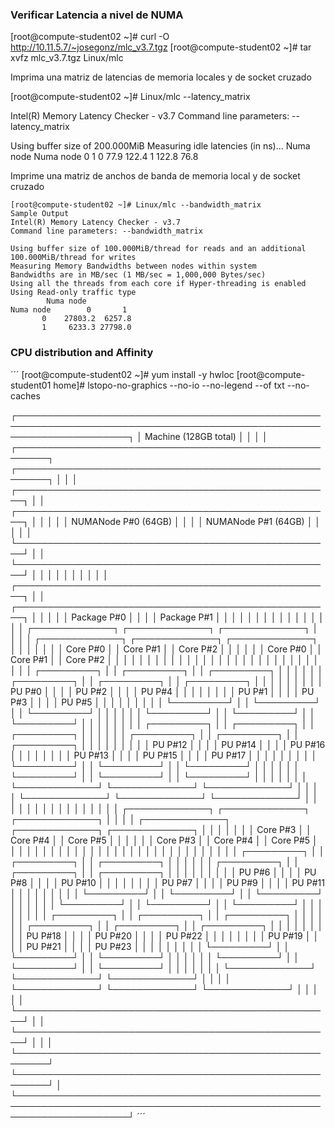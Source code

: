 ### Verificar Latencia a nivel de NUMA


[root@compute-student02 ~]# curl -O http://10.11.5.7/~josegonz/mlc_v3.7.tgz
[root@compute-student02 ~]# tar xvfz mlc_v3.7.tgz Linux/mlc


Imprima una matriz de latencias de memoria locales y de socket cruzado


[root@compute-student02 ~]# Linux/mlc --latency_matrix

Intel(R) Memory Latency Checker - v3.7
Command line parameters: --latency_matrix

Using buffer size of 200.000MiB
Measuring idle latencies (in ns)...
		Numa node
Numa node	     0	     1
       0	  77.9	 122.4
       1	 122.8	  76.8


Imprime una matriz de anchos de banda de memoria local y de socket cruzado

```
[root@compute-student02 ~]# Linux/mlc --bandwidth_matrix
Sample Output
Intel(R) Memory Latency Checker - v3.7
Command line parameters: --bandwidth_matrix

Using buffer size of 100.000MiB/thread for reads and an additional 100.000MiB/thread for writes
Measuring Memory Bandwidths between nodes within system
Bandwidths are in MB/sec (1 MB/sec = 1,000,000 Bytes/sec)
Using all the threads from each core if Hyper-threading is enabled
Using Read-only traffic type
		Numa node
Numa node	     0	     1
       0	27803.2	 6257.8
       1	 6233.3	27798.0
```


### CPU distribution and Affinity
´´´
[root@compute-student02 ~]# yum install -y hwloc
[root@compute-student01 home]# lstopo-no-graphics --no-io --no-legend --of txt --no-caches

┌──────────────────────────────────────────────────────────────────────────────────────────────────────────────────────┐
│ Machine (128GB total)                                                                                                │
│                                                                                                                      │
│ ┌───────────────────────────────────────────────────────┐  ┌───────────────────────────────────────────────────────┐ │
│ │ ┌───────────────────────────────────────────────────┐ │  │ ┌───────────────────────────────────────────────────┐ │ │
│ │ │ NUMANode P#0 (64GB)                               │ │  │ │ NUMANode P#1 (64GB)                               │ │ │
│ │ └───────────────────────────────────────────────────┘ │  │ └───────────────────────────────────────────────────┘ │ │
│ │                                                       │  │                                                       │ │
│ │ ┌───────────────────────────────────────────────────┐ │  │ ┌───────────────────────────────────────────────────┐ │ │
│ │ │ Package P#0                                       │ │  │ │ Package P#1                                       │ │ │
│ │ │                                                   │ │  │ │                                                   │ │ │
│ │ │ ┌─────────────┐  ┌─────────────┐  ┌─────────────┐ │ │  │ │ ┌─────────────┐  ┌─────────────┐  ┌─────────────┐ │ │ │
│ │ │ │ Core P#0    │  │ Core P#1    │  │ Core P#2    │ │ │  │ │ │ Core P#0    │  │ Core P#1    │  │ Core P#2    │ │ │ │
│ │ │ │             │  │             │  │             │ │ │  │ │ │             │  │             │  │             │ │ │ │
│ │ │ │ ┌─────────┐ │  │ ┌─────────┐ │  │ ┌─────────┐ │ │ │  │ │ │ ┌─────────┐ │  │ ┌─────────┐ │  │ ┌─────────┐ │ │ │ │
│ │ │ │ │ PU P#0  │ │  │ │ PU P#2  │ │  │ │ PU P#4  │ │ │ │  │ │ │ │ PU P#1  │ │  │ │ PU P#3  │ │  │ │ PU P#5  │ │ │ │ │
│ │ │ │ └─────────┘ │  │ └─────────┘ │  │ └─────────┘ │ │ │  │ │ │ └─────────┘ │  │ └─────────┘ │  │ └─────────┘ │ │ │ │
│ │ │ │ ┌─────────┐ │  │ ┌─────────┐ │  │ ┌─────────┐ │ │ │  │ │ │ ┌─────────┐ │  │ ┌─────────┐ │  │ ┌─────────┐ │ │ │ │
│ │ │ │ │ PU P#12 │ │  │ │ PU P#14 │ │  │ │ PU P#16 │ │ │ │  │ │ │ │ PU P#13 │ │  │ │ PU P#15 │ │  │ │ PU P#17 │ │ │ │ │
│ │ │ │ └─────────┘ │  │ └─────────┘ │  │ └─────────┘ │ │ │  │ │ │ └─────────┘ │  │ └─────────┘ │  │ └─────────┘ │ │ │ │
│ │ │ └─────────────┘  └─────────────┘  └─────────────┘ │ │  │ │ └─────────────┘  └─────────────┘  └─────────────┘ │ │ │
│ │ │                                                   │ │  │ │                                                   │ │ │
│ │ │ ┌─────────────┐  ┌─────────────┐  ┌─────────────┐ │ │  │ │ ┌─────────────┐  ┌─────────────┐  ┌─────────────┐ │ │ │
│ │ │ │ Core P#3    │  │ Core P#4    │  │ Core P#5    │ │ │  │ │ │ Core P#3    │  │ Core P#4    │  │ Core P#5    │ │ │ │
│ │ │ │             │  │             │  │             │ │ │  │ │ │             │  │             │  │             │ │ │ │
│ │ │ │ ┌─────────┐ │  │ ┌─────────┐ │  │ ┌─────────┐ │ │ │  │ │ │ ┌─────────┐ │  │ ┌─────────┐ │  │ ┌─────────┐ │ │ │ │
│ │ │ │ │ PU P#6  │ │  │ │ PU P#8  │ │  │ │ PU P#10 │ │ │ │  │ │ │ │ PU P#7  │ │  │ │ PU P#9  │ │  │ │ PU P#11 │ │ │ │ │
│ │ │ │ └─────────┘ │  │ └─────────┘ │  │ └─────────┘ │ │ │  │ │ │ └─────────┘ │  │ └─────────┘ │  │ └─────────┘ │ │ │ │
│ │ │ │ ┌─────────┐ │  │ ┌─────────┐ │  │ ┌─────────┐ │ │ │  │ │ │ ┌─────────┐ │  │ ┌─────────┐ │  │ ┌─────────┐ │ │ │ │
│ │ │ │ │ PU P#18 │ │  │ │ PU P#20 │ │  │ │ PU P#22 │ │ │ │  │ │ │ │ PU P#19 │ │  │ │ PU P#21 │ │  │ │ PU P#23 │ │ │ │ │
│ │ │ │ └─────────┘ │  │ └─────────┘ │  │ └─────────┘ │ │ │  │ │ │ └─────────┘ │  │ └─────────┘ │  │ └─────────┘ │ │ │ │
│ │ │ └─────────────┘  └─────────────┘  └─────────────┘ │ │  │ │ └─────────────┘  └─────────────┘  └─────────────┘ │ │ │
│ │ └───────────────────────────────────────────────────┘ │  │ └───────────────────────────────────────────────────┘ │ │
│ └───────────────────────────────────────────────────────┘  └───────────────────────────────────────────────────────┘ │
└──────────────────────────────────────────────────────────────────────────────────────────────────────────────────────┘
´´´

       
       
       
